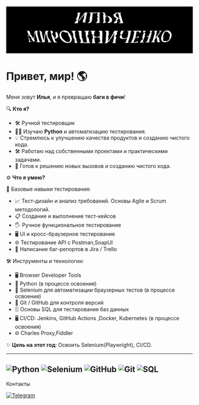 [![Header](https://github.com/wutaga/wutaga/blob/master/assets/header.png)](https://t.me/wutaga)


# Привет, мир! 🌎

Меня зовут **Илья**, и я превращаю **баги в фичи**!

🔍 **Кто я?**
- 🛠️  Ручной тестировщик
- 👨‍💻 Изучаю **Python** и автоматизацию тестирования.
- 💡 Стремлюсь к улучшению качества продуктов и созданию чистого кода.
- 🛠 Работаю над собственными проектами и практическими задачами.
- 🚀 Готов к решению новых вызовов и созданию чистого кода.

⚙️ **Что я умею?**

🧪 Базовые навыки тестирования:

- 📈 Тест-дизайн и анализ требований.
    Основы Agile и Scrum методологий.
- 📋 Создание и выполнение тест-кейсов
- 🖐️ Ручное функциональное тестирование
- 🖥️ UI и кросс-браузерное тестирование
- 🌐 Тестирование API с Postman,SoapUI
- 🐞 Написание баг-репортов в Jira / Trello

🛠 Инструменты и технологии:
- 🖥️ Browser Developer Tools
- 🐍 Python  (в процессе освоения)
- 🌟 Selenium для автоматизации браузерных тестов (в процессе освоения)
- 🔗 Git / GitHub для контроля версий
- 🗄️ Основы SQL для тестирования баз данных
-  🖥 CI/CD: Jenkins, GitHub Actions ,Docker, Kubernetes (в процессе освоения)
- 🌐 Charles Proxy,Fiddler


✨ **Цель на этот год**:
Освоить Selenium(Playwright), CI/CD.

---
![Python](https://img.shields.io/badge/-Python-090909?style=for-the-badge&logo=Python)
![Selenium](https://img.shields.io/badge/-Selenium-090909?style=for-the-badge&logo=Selenium&logoColor=5fba34)
![GitHub](https://img.shields.io/badge/-GitHub-090909?style=for-the-badge&logo=GitHub)
![Git](https://img.shields.io/badge/-Git-090909?style=for-the-badge&logo=Git)
![SQL](https://img.shields.io/badge/-SQL-090909?style=for-the-badge&logo=databricks)
---

Контакты

[![Telegram](https://img.shields.io/badge/Telegram-Написать%20мне-black?logo=telegram&logoColor=black)](https://t.me/wutaga)
